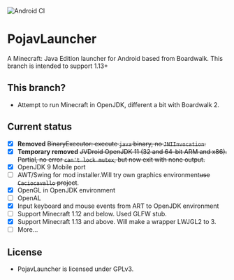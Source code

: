 ![Android CI](https://github.com/PojavLauncherTeam/PojavLauncher/workflows/Android%20CI/badge.svg)
# PojavLauncher
A Minecraft: Java Edition launcher for Android based from Boardwalk. This branch is intended to support 1.13+

## This branch?
- Attempt to run Minecraft in OpenJDK, different a bit with Boardwalk 2.

## Current status
- [x] **Removed** ~~BinaryExecutor: execute `java` binary, no `JNIInvocation`.~~
- [x] **Temporary removed** ~~JVDroid OpenJDK 11 (32 and 64-bit ARM and x86). Partial, no error `can't lock mutex`, but now exit with none output.~~
- [x] OpenJDK 9 Mobile port
- [ ] AWT/Swing for mod installer.Will try own graphics environment~~use `Caciocavallo` project~~.
- [x] OpenGL in OpenJDK environment
- [ ] OpenAL
- [x] Input keyboard and mouse events from ART to OpenJDK environment
- [ ] Support Minecraft 1.12 and below. Used GLFW stub.
- [x] Support Minecraft 1.13 and above. Will make a wrapper LWJGL2 to 3.
- [ ] More...

## License
- PojavLauncher is licensed under GPLv3.

